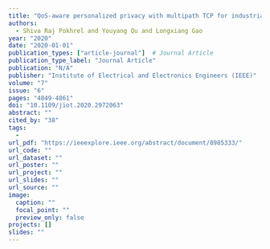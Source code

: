 ```yaml
---
title: "QoS-aware personalized privacy with multipath TCP for industrial IoT: Analysis and design"
authors:
  - Shiva Raj Pokhrel and Youyang Qu and Longxiang Gao
year: "2020"
date: "2020-01-01"
publication_types: ["article-journal"]  # Journal Article
publication_type_label: "Journal Article"
publication: "N/A"
publisher: "Institute of Electrical and Electronics Engineers (IEEE)"
volume: "7"
issue: "6"
pages: "4849-4861"
doi: "10.1109/jiot.2020.2972063"
abstract: ""
cited_by: "38"
tags:
  - 
url_pdf: "https://ieeexplore.ieee.org/abstract/document/8985333/"
url_code: ""
url_dataset: ""
url_poster: ""
url_project: ""
url_slides: ""
url_source: ""
image:
  caption: ""
  focal_point: ""
  preview_only: false
projects: []
slides: ""
---
```

